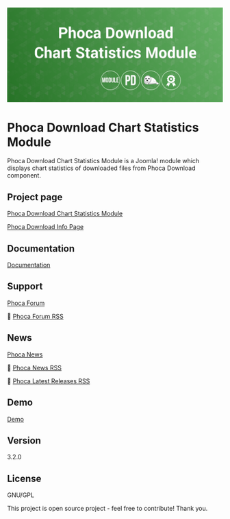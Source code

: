 



![Phoca Download Chart Statistics Module](https://github.com/PhocaCz/PhocaDownloadChartStatisticsModule/blob/master/mod_phocadownload_chart_statistics.png)

# Phoca Download Chart Statistics Module



Phoca Download Chart Statistics Module is a Joomla! module which displays chart statistics of downloaded files from Phoca Download component.



## Project page

[Phoca Download Chart Statistics Module](https://www.phoca.cz/phocadownload-chartstatistics)

[Phoca Download Info Page](https://www.phoca.cz/project/phocadownload-joomla-download)



## Documentation

[Documentation](https://www.phoca.cz/documentation/category/34-phoca-download-chart-statistics-module)





## Support

[Phoca Forum](https://www.phoca.cz/forum)

:bell: [Phoca Forum RSS](https://www.phoca.cz/forum/app.php/feed)



## News

[Phoca News](https://www.phoca.cz/news)

:bell: [Phoca News RSS](https://www.phoca.cz/news?format=feed&type=rss)

:bell: [Phoca Latest Releases RSS](https://www.phoca.cz/download/feed/111?format=feed&type=rss)



## Demo

[Demo](https://www.phoca.cz/download)



## Version

3.2.0



## License

GNU/GPL



This project is open source project - feel free to contribute! Thank you.
